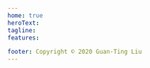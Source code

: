 ```yaml
---
home: true
heroText: 
tagline: 
features:

footer: Copyright © 2020 Guan-Ting Liu
---
```

<Home />

